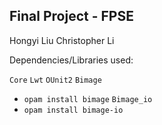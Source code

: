 Final Project - FPSE
--------------------------------


Hongyi Liu
Christopher Li

Dependencies/Libraries used:

`Core`
`Lwt`
`OUnit2`
`Bimage`
- `opam install bimage`
`Bimage_io`
- `opam install bimage-io`